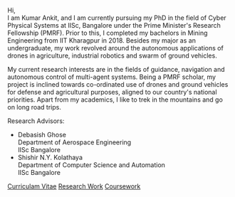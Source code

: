 Hi, <br />
I am Kumar Ankit, and I am currently pursuing my PhD in the field of Cyber Physical Systems at IISc, Bangalore under the Prime Minister's Research Fellowship (PMRF). Prior to this, I completed my bachelors in Mining Engineering from IIT Kharagpur in 2018. Besides my major as an undergraduate, my work revolved around the autonomous applications of drones in agriculture, industrial robotics and swarm of ground vehicles.

My current research interests are in the fields of guidance, navigation and autonomous control of multi-agent systems. Being a PMRF scholar, my project is inclined towards co-ordinated use of drones and ground vehicles for defense and agricultural purposes, aligned to our country's national priorities. Apart from my academics, I like to trek in the mountains and go on long road trips.

Research Advisors:
* Debasish Ghose <br />
  Department of Aerospace Engineering <br />
  IISc Bangalore
* Shishir N.Y. Kolathaya <br />
  Department of Computer Science and Automation <br />
  IISc Bangalore
  
<a href="MyCV.pdf">Curriculam Vitae</a>
<a href="research_work.md">Research Work</a>
<a href="coursework.md">Coursework</a>
